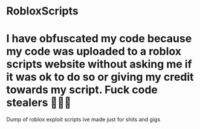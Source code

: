 # RobloxScripts

# I have obfuscated my code because my code was uploaded to a roblox scripts website without asking me if it was ok to do so or giving my credit towards my script. Fuck code stealers 🤦🏻‍♂️ 

Dump of roblox exploit scripts ive made just for shits and gigs
